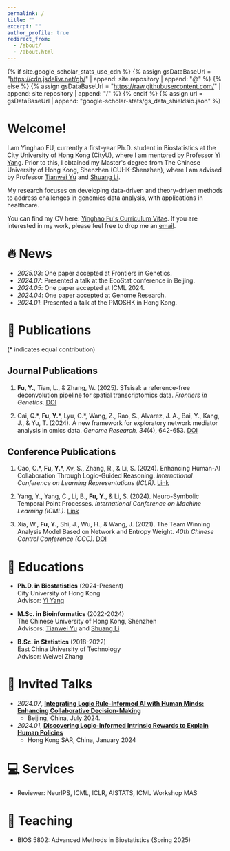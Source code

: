 ```yaml
---
permalink: /
title: ""
excerpt: ""
author_profile: true
redirect_from: 
  - /about/
  - /about.html
---
```


{% if site.google_scholar_stats_use_cdn %}
{% assign gsDataBaseUrl = "https://cdn.jsdelivr.net/gh/" | append: site.repository | append: "@" %}
{% else %}
{% assign gsDataBaseUrl = "https://raw.githubusercontent.com/" | append: site.repository | append: "/" %}
{% endif %}
{% assign url = gsDataBaseUrl | append: "google-scholar-stats/gs_data_shieldsio.json" %}

<span class='anchor' id='about-me'></span>

# Welcome! 
I am Yinghao FU, currently a first-year Ph.D. student in Biostatistics at the City University of Hong Kong (CityU), where I am mentored by Professor [Yi Yang](https://yiyangphd.github.io/). Prior to this, I obtained my Master's degree from The Chinese University of Hong Kong, Shenzhen (CUHK-Shenzhen), where I am advised by Professor [Tianwei Yu](https://mypage.cuhk.edu.cn/academics/yutianwei/) and [Shuang Li](https://shuangli01.github.io/).

My research focuses on developing data-driven and theory-driven methods to address challenges in genomics data analysis, with applications in healthcare.

You can find my CV here: [Yinghao Fu's Curriculum Vitae](../assets/Curriculum_Vitae.pdf). If you are interested in my work, please feel free to drop me an [email](mailto:yinghao.fu@my.cityu.edu.hk).


# 🔥 News
- *2025.03*: One paper accepted at Frontiers in Genetics.
- *2024.07*: Presented a talk at the EcoStat conference in Beijing.
- *2024.05*: One paper accepted at ICML 2024.
- *2024.04*: One paper accepted at Genome Research.
- *2024.01*: Presented a talk at the PMOSHK in Hong Kong.

# 📝 Publications 
(\* indicates equal contribution)

## Journal Publications
1. **Fu, Y.**, Tian, L., & Zhang, W. (2025). STsisal: a reference-free deconvolution pipeline for spatial transcriptomics data. *Frontiers in Genetics*. [DOI](https://www.frontiersin.org/journals/genetics/articles/10.3389/fgene.2025.1512435/full)

2. Cai, Q.\*, **Fu, Y.**\*, Lyu, C.\*, Wang, Z., Rao, S., Alvarez, J. A., Bai, Y., Kang, J., & Yu, T. (2024). A new framework for exploratory network mediator analysis in omics data. *Genome Research, 34*(4), 642-653. [DOI](https://genome.cshlp.org/content/34/4/642)

## Conference Publications
1. Cao, C.\*, **Fu, Y.**\*, Xv, S., Zhang, R., & Li, S. (2024). Enhancing Human-AI Collaboration Through Logic-Guided Reasoning. *International Conference on Learning Representations (ICLR)*. [Link](https://openreview.net/forum?id=TWC4gLoAxY)

2. Yang, Y., Yang, C., Li, B., **Fu, Y.**, & Li, S. (2024). Neuro-Symbolic Temporal Point Processes. *International Conference on Machine Learning (ICML)*. [Link](https://proceedings.mlr.press/v235/yang24ag.html)

3. Xia, W., **Fu, Y.**, Shi, J., Wu, H., & Wang, J. (2021). The Team Winning Analysis Model Based on Network and Entropy Weight. *40th Chinese Control Conference (CCC)*. [DOI](https://ieeexplore.ieee.org/abstract/document/9550602/)


# 📖 Educations
- **Ph.D. in Biostatistics** (2024-Present)  
  City University of Hong Kong  
  Advisor: [Yi Yang](https://yiyangphd.github.io/)

- **M.Sc. in Bioinformatics** (2022-2024)  
  The Chinese University of Hong Kong, Shenzhen  
  Advisors: [Tianwei Yu](https://mypage.cuhk.edu.cn/academics/yutianwei/) and [Shuang Li](https://shuangli01.github.io/)

- **B.Sc. in Statistics** (2018-2022)  
  East China University of Technology  
  Advisor: Weiwei Zhang


# 💬 Invited Talks
- *2024.07*, [**Integrating Logic Rule-Informed AI with Human Minds: Enhancing Collaborative Decision-Making**](https://www.cmstatistics.org/RegistrationsV2/EcoSta2024/viewSubmission.php?in=324&token=3ss624p42s53sro50711q8pp29o6247q)  
  - Beijing, China, July 2024. 
- *2024.01*, [**Discovering Logic-Informed Intrinsic Rewards to Explain Human Policies**](https://pomshk2024.hkust.edu.hk/conference-programme)
  - Hong Kong SAR, China, January 2024


# 💻 Services
- Reviewer: NeurIPS, ICML, ICLR, AISTATS, ICML Workshop MAS

# 📝 Teaching
- BIOS 5802: Advanced Methods in Biostatistics (Spring 2025)
